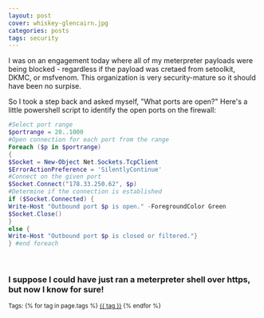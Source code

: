 ```yaml
---
layout: post
cover: whiskey-glencairn.jpg
categories: posts
tags: security
---
```


I was on an engagement today where all of my meterpreter payloads were being blocked - regardless if the payload was cretaed from setoolkit, DKMC, or msfvenom. This organization is very security-mature so it should have been no surpise. 

So I took a step back and asked myself, "What ports are open?" Here's a little powershell script to identify the open ports on the firewall:

```powershell
#Select port range
$portrange = 20..1000
#Open connection for each port from the range
Foreach ($p in $portrange)
{
$Socket = New-Object Net.Sockets.TcpClient      
$ErrorActionPreference = 'SilentlyContinue'
#Connect on the given port
$Socket.Connect("178.33.250.62", $p)
#Determine if the connection is established
if ($Socket.Connected) {
Write-Host "Outbound port $p is open." -ForegroundColor Green
$Socket.Close()
}
else {
Write-Host "Outbound port $p is closed or filtered."}
} #end foreach
```  
   
&nbsp;  
### I suppose I could have just ran a meterpreter shell over https, but now I know for sure!  


<p><small>
Tags: 
  {% for tag in page.tags %}
    <a href="/tags/{{ tag }}/">{{ tag }}</a>
  {% endfor %}
</small></p>